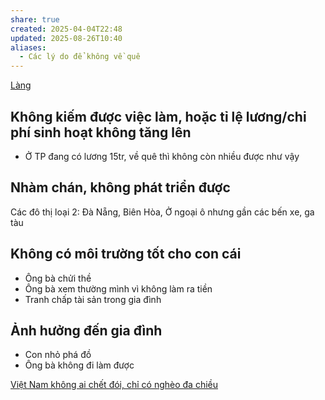 ```yaml
---
share: true
created: 2025-04-04T22:48
updated: 2025-08-26T10:40
aliases:
  - Các lý do để không về quê
---
```

[Làng](../../../../%E2%9A%A1Hi%E1%BB%83u%20bi%E1%BA%BFt%20s%C3%A2u/Kinh%20t%E1%BA%BF/C%C3%A1c%20n%E1%BB%81n%20kinh%20t%E1%BA%BF%20thay%20th%E1%BA%BF/L%C3%A0ng.md)
## Không kiếm được việc làm, hoặc tỉ lệ lương/chi phí sinh hoạt không tăng lên
- Ở TP đang có lương 15tr, về quê thì không còn nhiều được như vậy

## Nhàm chán, không phát triển được
Các đô thị loại 2: Đà Nẵng, Biên Hòa, 
Ở ngoại ô nhưng gần các bến xe, ga tàu

## Không có môi trường tốt cho con cái
- Ông bà chửi thề
- Ông bà xem thường mình vì không làm ra tiền
- Tranh chấp tài sản trong gia đình

## Ảnh hưởng đến gia đình
- Con nhỏ phá đồ
- Ông bà không đi làm được

[Việt Nam không ai chết đói, chỉ có nghèo đa chiều](../../../../%E2%9A%A1Hi%E1%BB%83u%20bi%E1%BA%BFt%20s%C3%A2u/Ph%C3%A1t%20tri%E1%BB%83n%20b%E1%BB%81n%20v%E1%BB%AFng/H%E1%BB%97%20tr%E1%BB%A3%20ng%C6%B0%E1%BB%9Di%20y%E1%BA%BFu%20th%E1%BA%BF/Ng%C6%B0%E1%BB%9Di%20ngh%C3%A8o/Vi%E1%BB%87t%20Nam%20kh%C3%B4ng%20ai%20ch%E1%BA%BFt%20%C4%91%C3%B3i,%20ch%E1%BB%89%20c%C3%B3%20ngh%C3%A8o%20%C4%91a%20chi%E1%BB%81u.md)
